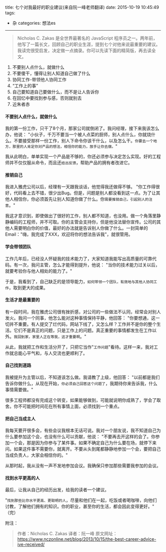 title: 七个对我最好的职业建议(来自阮一峰老师翻译)
date: 2015-10-19 10:45:49
tags:
- 杂
categories: 想法es

---

>Nicholas C. Zakas 是全世界最著名的 JavaScript 程序员之一。两年前，他写了一篇长文，回顾自己的职业生涯，提到七个对他来说最重要的建议。我读完很受启发，决定做一点摘录。你可以先读下面的精简版，再去读全文。
 
 1. 不要别人点什么，就做什么
 2. 不要傻干，懂得让别人知道自己做了什么
 3. 协同工作-带领他人协同工作
 4. “工作上的事”
 5. 自己要知道自己要做什么，而不是让人告诉你
 6. 在回忆中要找到参与感，否则就别去
 7. 近朱者赤

<!-- more -->
#### 不要别人点什么，就做什么

我的第一份工作，只干了8个月，那家公司就倒闭了。我问经理，接下来我该怎么办，他说：
"小伙子，千万不要当一个被人点菜的厨师，别人点什么，你就烧什么。不要接受那样一份工作，别人下命令你该干什么，以及怎么干。`你要去一个地方，那里的人肯定你对产品的想法，相信你的能力，放手让你去做。`"

我从此明白，单单实现一个产品是不够的，你还必须参与决定怎么实现。好的工程师并不仅仅服从命令，而且还`给出反馈`，帮助产品的拥有者改进它。

#### 推销自己

我进入雅虎公司以后，经理有一天跟我谈话，他觉得我还做得不够。
"你工作得很好，代码看上去不错，很少出Bug。但是，问题是别人都没看到这一点。为了让其他人相信你，你必须首先让别人知道你做了什么。你`需要推销自己，引起别人的注意`。"

我这才意识到，即使做出了很好的工作，别人都不知道，也没用。做一个角落里静静编码的工程师，并不可取。你的主管会支持你，但是他没法替你宣传。公司的其他人需要明白你的价值，最好的办法就是告诉别人你做了什么。一封简单的Email："嗨，我完成了XXX，欢迎将你的想法告诉我"，就很管用。

#### 学会带领团队
工作几年后，已经没人怀疑我的技术能力了，大家知道我能写出高质量的可靠代码。有一次，我问主管，怎么才能得到提升，他说：
"当你的技术能力过关以后，就要考验你与他人相处的能力了。"

于是，我看到了，自己缺乏的是领导能力，`如何带领一个团队，有效地与其他人协同工作`，取到更大的成果。

#### 生活才是最重要的
有一段时间，我在雅虎公司很有挫折感，对公司的一些做法不认同，经常会对别人发火。我问一个同事，他怎么能对这种事情保持平静，他回答：
"你要想通，这一切并不重要。有人提交了烂代码，网站下线了，又怎么样？工作并不是你的整个生活。它们不是真正的问题，只是工作上的问题。真正重要的事情都发生在工作以外。`我回到家，家里人正在等我，这才重要啊`。"

从此，我就把工作和生活分开了，只把它当作"`工作问题`"看待。这样一来，我对工作就总能心平气和，与人交流也更顺利了。

#### 自己找到道路
我被提升为主管以后，不知道该怎么做。我请教了上级，他回答：
"以前都是我们告诉你做什么，从现在开始，`你必须自己回答这个问题了`，我期待你来告诉我，什么事情需要做。"

很多工程师都没有完成这个转变，如果能够做到，可能就说明你成熟了，学会了取舍。你不可能把时间花在所有事情上面，必须找到一个重点。

#### 把自己当成主人
我每天要开很多会，有些会议我根本无话可说。我对一个朋友说，我不知道自己为什么要参加这个会，也没有什么可以贡献，他说：
"不要再去开这样的会了。你参加一个会，那是因为你参与了某件事。如果不确定自己为什么要在场，就停下来问。如果这件事不需要你，就离开。不要从头到尾都静静地参加一个会，要把自己当成负责人，大家会相信你的。"

从那时起，我从没有一声不发地参加会议。我确保只参加那些需要我参加的会议。

#### 找到水平更高的人

最后，让我从自己的经历出发，给我的读者一个建议。

"`找到那些比你水平更高、更聪明的人`，尽量和他们在一起，吃饭或者喝咖啡，向他们讨教，了解他们拥有的知识。你的职业，甚至你的生活，都会因此变得更好。"
（完）

附注：
>作者：Nicholas C. Zakas
译者：阮一峰
原文网址：https://www.nczonline.net/blog/2013/10/15/the-best-career-advice-ive-received/